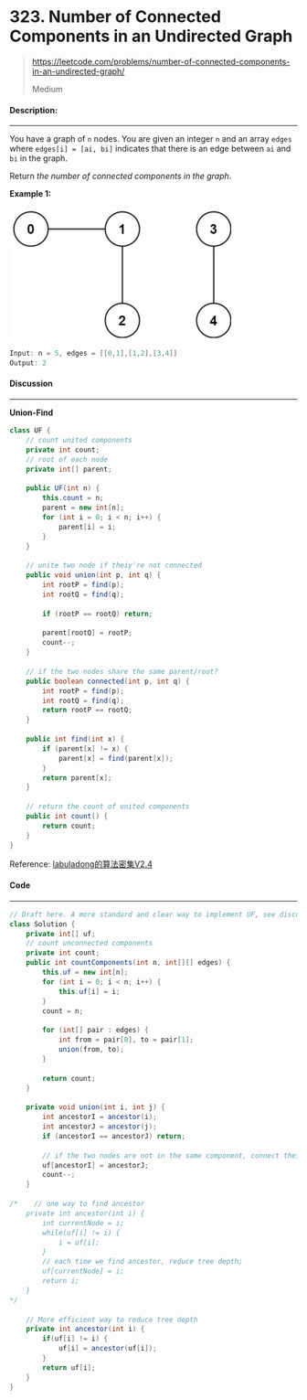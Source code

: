 # 323. Number of Connected Components in an Undirected Graph

> https://leetcode.com/problems/number-of-connected-components-in-an-undirected-graph/
>
> Medium

#### Description:

---

You have a graph of `n` nodes. You are given an integer `n` and an array `edges` where `edges[i] = [ai, bi]` indicates that there is an edge between `ai` and `bi` in the graph.

Return *the number of connected components in the graph*.

**Example 1:**

<img src="assets/image-20220917104440636.png" alt="image-20220917104440636" style="zoom:50%;" />

```Java
Input: n = 5, edges = [[0,1],[1,2],[3,4]]
Output: 2
```



#### Discussion

---

**Union-Find**

```java
class UF {
    // count united components
    private int count;
    // root of each node
    private int[] parent;

    public UF(int n) {
        this.count = n;
        parent = new int[n];
        for (int i = 0; i < n; i++) {
            parent[i] = i;
        }
    }
    
    // unite two node if theiy're not connected
    public void union(int p, int q) {
        int rootP = find(p);
        int rootQ = find(q);
        
        if (rootP == rootQ) return;
        
        parent[rootQ] = rootP;
        count--;
    }

    // if the two nodes share the same parent/root?
    public boolean connected(int p, int q) {
        int rootP = find(p);
        int rootQ = find(q);
        return rootP == rootQ;
    }

    public int find(int x) {
        if (parent[x] != x) {
            parent[x] = find(parent[x]);
        }
        return parent[x];
    }

    // return the count of united components
    public int count() {
        return count;
    }
}
```

Reference: [labuladong的算法密集V2.4](https://labuladong.gitee.io/algo/)



#### Code

----

```Java
// Draft here. A more standard and clear way to implement UF, see discussion
class Solution {
    private int[] uf;
    // count unconnected components
    private int count;
    public int countComponents(int n, int[][] edges) {
        this.uf = new int[n];
        for (int i = 0; i < n; i++) {
            this.uf[i] = i;
        }
        count = n;
        
        for (int[] pair : edges) {
            int from = pair[0], to = pair[1];
            union(from, to);
        }
        
        return count;
    }
    
    private void union(int i, int j) {
        int ancestorI = ancestor(i);
        int ancestorJ = ancestor(j);
        if (ancestorI == ancestorJ) return;
        
        // if the two nodes are not in the same component, connect their ancestors!
        uf[ancestorI] = ancestorJ;
        count--;
    }
    
/*    // one way to find ancestor
    private int ancestor(int i) {
        int currentNode = i;
        while(uf[i] != i) {
            i = uf[i];
        }
        // each time we find ancestor, reduce tree depth;
        uf[currentNode] = i;
        return i;
    }
*/
    
    // More efficient way to reduce tree depth
    private int ancestor(int i) {
        if(uf[i] != i) {
            uf[i] = ancestor(uf[i]);
        }
        return uf[i];
    }
}
```

